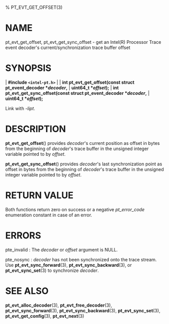 % PT_EVT_GET_OFFSET(3)

<!---
 ! Copyright (c) 2015-2022, Intel Corporation
 ! SPDX-License-Identifier: BSD-3-Clause
 !
 ! Redistribution and use in source and binary forms, with or without
 ! modification, are permitted provided that the following conditions are met:
 !
 !  * Redistributions of source code must retain the above copyright notice,
 !    this list of conditions and the following disclaimer.
 !  * Redistributions in binary form must reproduce the above copyright notice,
 !    this list of conditions and the following disclaimer in the documentation
 !    and/or other materials provided with the distribution.
 !  * Neither the name of Intel Corporation nor the names of its contributors
 !    may be used to endorse or promote products derived from this software
 !    without specific prior written permission.
 !
 ! THIS SOFTWARE IS PROVIDED BY THE COPYRIGHT HOLDERS AND CONTRIBUTORS "AS IS"
 ! AND ANY EXPRESS OR IMPLIED WARRANTIES, INCLUDING, BUT NOT LIMITED TO, THE
 ! IMPLIED WARRANTIES OF MERCHANTABILITY AND FITNESS FOR A PARTICULAR PURPOSE
 ! ARE DISCLAIMED. IN NO EVENT SHALL THE COPYRIGHT OWNER OR CONTRIBUTORS BE
 ! LIABLE FOR ANY DIRECT, INDIRECT, INCIDENTAL, SPECIAL, EXEMPLARY, OR
 ! CONSEQUENTIAL DAMAGES (INCLUDING, BUT NOT LIMITED TO, PROCUREMENT OF
 ! SUBSTITUTE GOODS OR SERVICES; LOSS OF USE, DATA, OR PROFITS; OR BUSINESS
 ! INTERRUPTION) HOWEVER CAUSED AND ON ANY THEORY OF LIABILITY, WHETHER IN
 ! CONTRACT, STRICT LIABILITY, OR TORT (INCLUDING NEGLIGENCE OR OTHERWISE)
 ! ARISING IN ANY WAY OUT OF THE USE OF THIS SOFTWARE, EVEN IF ADVISED OF THE
 ! POSSIBILITY OF SUCH DAMAGE.
 !-->

# NAME

pt_evt_get_offset, pt_evt_get_sync_offset - get an Intel(R) Processor Trace
event decoder's current/synchronization trace buffer offset


# SYNOPSIS

| **\#include `<intel-pt.h>`**
|
| **int pt_evt_get_offset(const struct pt_event_decoder \**decoder*,**
|                       **uint64_t \**offset*);**
| **int pt_evt_get_sync_offset(const struct pt_event_decoder \**decoder*,**
|                            **uint64_t \**offset*);**

Link with *-lipt*.


# DESCRIPTION

**pt_evt_get_offset**() provides *decoder*'s current position as offset in
bytes from the beginning of *decoder*'s trace buffer in the unsigned integer
variable pointed to by *offset*.

**pt_evt_get_sync_offset**() provides *decoder*'s last synchronization point as
offset in bytes from the beginning of *decoder*'s trace buffer in the unsigned
integer variable pointed to by *offset*.


# RETURN VALUE

Both functions return zero on success or a negative *pt_error_code* enumeration
constant in case of an error.


# ERRORS

pte_invalid
:   The *decoder* or *offset* argument is NULL.

pte_nosync
:   *decoder* has not been synchronized onto the trace stream.  Use
    **pt_evt_sync_forward**(3), **pt_evt_sync_backward**(3), or
    **pt_evt_sync_set**(3) to synchronize *decoder*.


# SEE ALSO

**pt_evt_alloc_decoder**(3), **pt_evt_free_decoder**(3),
**pt_evt_sync_forward**(3), **pt_evt_sync_backward**(3),
**pt_evt_sync_set**(3), **pt_evt_get_config**(3), **pt_evt_next**(3)
